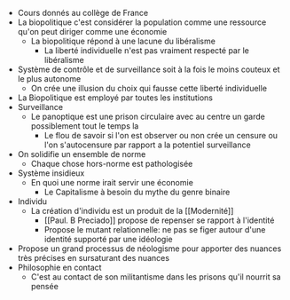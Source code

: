 - Cours donnés au collège de France
- La biopolitique c'est considérer la population comme une ressource qu'on peut diriger comme une économie
	- La biopolitique répond à une lacune du libéralisme
		- La liberté individuelle n'est pas vraiment respecté par le libéralisme
- Système de contrôle et de surveillance soit à la fois le moins couteux et le plus autonome
	- On crée une illusion du choix qui fausse cette liberté individuelle
- La Biopolitique est employé par toutes les institutions
- Surveillance
	- Le panoptique est une prison circulaire avec au centre un garde possiblement tout le temps la
		- Le flou de savoir si l'on est observer ou non crée un censure ou l'on s'autocensure par rapport a la potentiel surveillance
- On solidifie un ensemble de norme
	- Chaque chose hors-norme est pathologisée
- Système insidieux
	- En quoi une norme irait servir une économie
		- Le Capitalisme à besoin du mythe du genre binaire
- Individu
	- La création d'individu est un produit de la [[Modernité]]
		- [[Paul. B Preciado]] propose de repenser se rapport à l'identité
		- Propose le mutant relationnelle: ne pas se figer autour d'une identité supporté par une idéologie
- Propose un grand processus de néologisme pour apporter des nuances très précises en sursaturant des nuances
- Philosophie en contact
	- C'est au contact de son militantisme dans les prisons qu'il nourrit sa pensée
